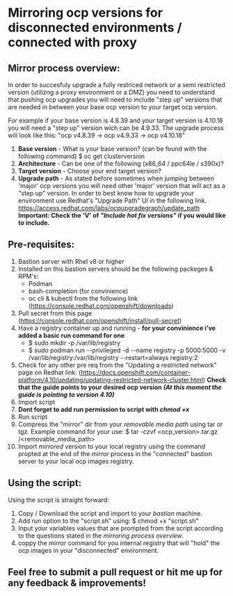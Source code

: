# Mirroring ocp versions for disconnected environments / connected with proxy

## Mirror process overview:
In order to succesfuly upgrade a fully restriced network or a semi restricted version (utilizng a proxy environment or a DMZ) you need to understand that pushing ocp upgrades you will need to include "step up" versions that are needed in between your base ocp version to your target ocp version.

For example if your base version is 4.8.39 and your target version is 4.10.18 you will need a "step up" version wich can be 4.9.33.
The upgrade process will look like this: "ocp v4.8.39 -> ocp v4.9.33 -> ocp v4.10.18"

1) **Base version** - What is your base version? (can be found with the following command)
  $ oc get clusterversion
2) **Architecture** - Can be one of the following (x86_64 / ppc64le / s390x)?
3) **Target version** - Choose your end target version? 
4) **Upgrade path** - As stated before sometimes when jumping between 'major' ocp versions you will need other 'major' version that will act as a "step up" version. In order to best know how to upgrade your environment use Redhat's "Upgrade Path" UI in the following link.
https://access.redhat.com/labs/ocpupgradegraph/update_path
**Important: Check the 'V' of _"Include hot fix versions"_ if you would like to include.**


## Pre-requisites:
1)  Bastion server with Rhel v8 or higher
2)  Installed on this bastion servers should be the following packeges & RPM's:
    - Podman
    - bash-completion (for convinience)
    - oc cli & kubectl from the following link (https://console.redhat.com/openshift/downloads)  
3)  Pull secret from this page (https://console.redhat.com/openshift/install/pull-secret)  
4)  Have a registry container up and running - **for your convinience i've added a basic run command for one**
    - $ sudo mkdir -p /var/lib/registry
    - $ sudo podman run --privileged -d --name registry -p 5000:5000 -v /var/lib/registry:/var/lib/registry --restart=always registry:2
6)   Check for any other pre req from the "Updating a restricted network" page on Redhat link:
     (https://docs.openshift.com/container-platform/4.10/updating/updating-restricted-network-cluster.html)
**Check that the guide points to your desired ocp version _(At this moment the guide is pointing to version 4.10)_**
7)  Import script
8)  **Dont forget to add run permission to script with _chmod +x_**
9)  Run script
10)  Compress the "mirror" dir from your _removable media path_ using tar or tgz. Example command for your use: $ tar -czvf <ocp_version>.tar.gz /<removable_media_path>
11) Import _mirrored_ version to your local registry using the command propted at the end of the _mirror_ process in the "connected" bastion server to your local ocp images registry.


## Using the script:
Using the script is straight forward:
1) Copy / Download the script and import to your _bastion_ machine.
2) Add _run_ option to the "script.sh" using: $ chmod +x "script.sh"
3) Input your variables values that are prompted from the script according to the questions stated in the _mirroring process overview_.
4) coppy the _mirror_ command for you internal registry that will "hold" the ocp images in your "disconnected" environment. 

## Feel free to submit a pull request or hit me up for any feedback & improvements!
